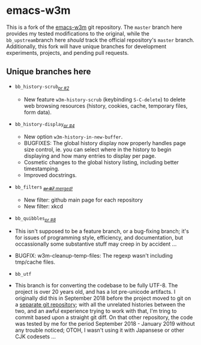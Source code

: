 # emacs-w3m

This is a fork of the [emacs-w3m](https://github.com/emacs-w3m/emacs-w3m) git repository. The `master` branch here  provides my tested modifications to the original, while the `bb_upstream`branch here _should_ track the official repository's `master` branch. Additionally, this fork will have unique branches for development experiments, projects, and pending pull requests.

## Unique branches here

* `bb_history-scrub`<sub>[_pr #2_](https://github.com/emacs-w3m/emacs-w3m/pull/2)</sub>
  * New feature `w3m-history-scrub` (keybinding `S-C-delete`) to
    delete web browsing resources (history, cookies, cache, temporary
    files, form data).

* `bb_history-display`<sub>[_pr #4_](https://github.com/emacs-w3m/emacs-w3m/pull/4)</sub>
  * New option `w3m-history-in-new-buffer`.
  * BUGFIXES: The global history display now properly handles page
    size control, ie. you can select where in the history to begin
    displaying and how many entries to display per page.
  * Cosmetic changes to the global history listing, including better timestamping.
  * Improved docstrings.

* `bb_filters` <sub>[_~~pr #7~~ merged!_](https://github.com/emacs-w3m/emacs-w3m/pull/7)</sub>
  * New filter: github main page for each repository
  * New filter: xkcd

*  `bb_quibbles`<sub>[_pr #8_](https://github.com/emacs-w3m/emacs-w3m/pull/8)</sub>
  * This isn't supposed to be a feature branch, or a bug-fixing
    branch; it's for issues of programming style, efficiency,
    and documentation, but occassionally some substantive stuff may
    creep in by accident ...
  * BUGFIX: w3m-cleanup-temp-files: The regexp wasn't including
    tmp/cache files.

*  `bb_utf`
  * This branch is for converting the codebase to be fully UTF-8. The
    project is over 20 years old, and has a lot pre-unicode artifacts.
    I originally did this in September 2018 before the project moved
    to git on a [separate git
    repository](https://github.com/Boruch-Baum/emacs-w3m-development);
    with all the unrelated histories between the two, and an awful
    experience trying to work with that, I'm tring to commit based
    upon a straight git diff. On that other repository, the code was
    tested by me for the period September 2018 - January 2019  without
    any trouble noticed; OTOH, I wasn't using it with Japansese or
    other CJK codesets ...
